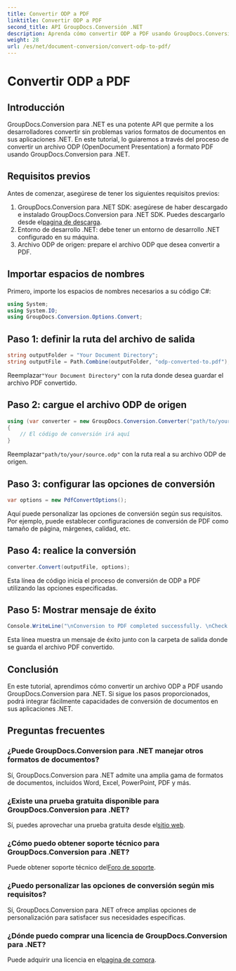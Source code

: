 ```yaml
---
title: Convertir ODP a PDF
linktitle: Convertir ODP a PDF
second_title: API GroupDocs.Conversión .NET
description: Aprenda cómo convertir ODP a PDF usando GroupDocs.Conversion para .NET. Siga nuestra guía paso a paso para una conversión de documentos perfecta.
weight: 28
url: /es/net/document-conversion/convert-odp-to-pdf/
---
```


# Convertir ODP a PDF

## Introducción
GroupDocs.Conversion para .NET es una potente API que permite a los desarrolladores convertir sin problemas varios formatos de documentos en sus aplicaciones .NET. En este tutorial, lo guiaremos a través del proceso de convertir un archivo ODP (OpenDocument Presentation) a formato PDF usando GroupDocs.Conversion para .NET.
## Requisitos previos
Antes de comenzar, asegúrese de tener los siguientes requisitos previos:
1.  GroupDocs.Conversion para .NET SDK: asegúrese de haber descargado e instalado GroupDocs.Conversion para .NET SDK. Puedes descargarlo desde el[pagina de descarga](https://releases.groupdocs.com/conversion/net/).
2. Entorno de desarrollo .NET: debe tener un entorno de desarrollo .NET configurado en su máquina.
3. Archivo ODP de origen: prepare el archivo ODP que desea convertir a PDF.

## Importar espacios de nombres
Primero, importe los espacios de nombres necesarios a su código C#:
```csharp
using System;
using System.IO;
using GroupDocs.Conversion.Options.Convert;
```
## Paso 1: definir la ruta del archivo de salida
```csharp
string outputFolder = "Your Document Directory";
string outputFile = Path.Combine(outputFolder, "odp-converted-to.pdf");
```
 Reemplazar`"Your Document Directory"` con la ruta donde desea guardar el archivo PDF convertido.
## Paso 2: cargue el archivo ODP de origen
```csharp
using (var converter = new GroupDocs.Conversion.Converter("path/to/your/source.odp"))
{
    // El código de conversión irá aquí
}
```
 Reemplazar`"path/to/your/source.odp"` con la ruta real a su archivo ODP de origen.
## Paso 3: configurar las opciones de conversión
```csharp
var options = new PdfConvertOptions();
```
Aquí puede personalizar las opciones de conversión según sus requisitos. Por ejemplo, puede establecer configuraciones de conversión de PDF como tamaño de página, márgenes, calidad, etc.
## Paso 4: realice la conversión
```csharp
converter.Convert(outputFile, options);
```
Esta línea de código inicia el proceso de conversión de ODP a PDF utilizando las opciones especificadas.
## Paso 5: Mostrar mensaje de éxito
```csharp
Console.WriteLine("\nConversion to PDF completed successfully. \nCheck output in {0}", outputFolder);
```
Esta línea muestra un mensaje de éxito junto con la carpeta de salida donde se guarda el archivo PDF convertido.

## Conclusión
En este tutorial, aprendimos cómo convertir un archivo ODP a PDF usando GroupDocs.Conversion para .NET. Si sigue los pasos proporcionados, podrá integrar fácilmente capacidades de conversión de documentos en sus aplicaciones .NET.
## Preguntas frecuentes
### ¿Puede GroupDocs.Conversion para .NET manejar otros formatos de documentos?
Sí, GroupDocs.Conversion para .NET admite una amplia gama de formatos de documentos, incluidos Word, Excel, PowerPoint, PDF y más.
### ¿Existe una prueba gratuita disponible para GroupDocs.Conversion para .NET?
 Sí, puedes aprovechar una prueba gratuita desde el[sitio web](https://releases.groupdocs.com/).
### ¿Cómo puedo obtener soporte técnico para GroupDocs.Conversion para .NET?
 Puede obtener soporte técnico del[Foro de soporte](https://forum.groupdocs.com/c/conversion/11).
### ¿Puedo personalizar las opciones de conversión según mis requisitos?
Sí, GroupDocs.Conversion para .NET ofrece amplias opciones de personalización para satisfacer sus necesidades específicas.
### ¿Dónde puedo comprar una licencia de GroupDocs.Conversion para .NET?
 Puede adquirir una licencia en el[pagina de compra](https://purchase.groupdocs.com/buy).